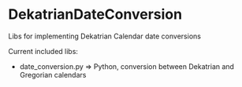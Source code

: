 # DekatrianDateConversion
Libs for implementing Dekatrian Calendar date conversions

Current included libs:
- date_conversion.py => Python, conversion between Dekatrian and Gregorian calendars
